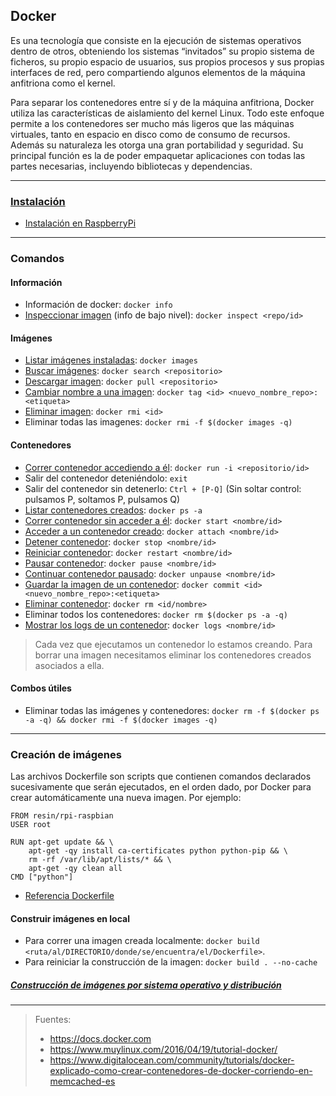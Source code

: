 ## Docker
Es una tecnología que consiste en la ejecución de sistemas operativos dentro de otros, obteniendo los sistemas “invitados” su propio sistema de ficheros, su propio espacio de usuarios, sus propios procesos y sus propias interfaces de red, pero compartiendo algunos elementos de la máquina anfitriona como el kernel.

Para separar los contenedores entre sí y de la máquina anfitriona, Docker utiliza las características de aislamiento del kernel Linux. Todo este enfoque permite a los contenedores ser mucho más ligeros que las máquinas virtuales, tanto en espacio en disco como de consumo de recursos. Además su naturaleza les otorga una gran portabilidad y seguridad. Su principal función es la de poder empaquetar aplicaciones con todas las partes necesarias, incluyendo bibliotecas y dependencias.

________________________

### [Instalación](https://docs.docker.com/engine/installation/)

- [Instalación en RaspberryPi](https://github.com/mondeja/fullstack/tree/master/backend/src/018-maquinas_virtuales/docker/os/raspberrypi/install.md)

________________________

### Comandos
#### Información
- Información de docker: `docker info`
- [Inspeccionar imagen](https://docs.docker.com/engine/reference/commandline/inspect/) (info de bajo nivel): `docker inspect <repo/id>`

#### Imágenes
- [Listar imágenes instaladas](https://docs.docker.com/engine/reference/commandline/images/): `docker images`
- [Buscar imágenes](https://docs.docker.com/engine/reference/commandline/search/): `docker search <repositorio>`
- [Descargar imagen](https://docs.docker.com/engine/reference/commandline/pull/): `docker pull <repositorio>`
- [Cambiar nombre a una imagen](https://docs.docker.com/engine/reference/commandline/tag/): `docker tag <id> <nuevo_nombre_repo>:<etiqueta>`
- [Eliminar imagen](https://docs.docker.com/engine/reference/commandline/rmi/): `docker rmi <id>`
- Eliminar todas las imagenes: `docker rmi -f $(docker images -q)`

#### Contenedores
- [Correr contenedor accediendo a él](https://docs.docker.com/engine/reference/commandline/run/): `docker run -i <repositorio/id>`
- Salir del contenedor deteniéndolo: `exit`
- Salir del contenedor sin detenerlo: `Ctrl + [P-Q]` (Sin soltar control: pulsamos P, soltamos P, pulsamos Q)
- [Listar contenedores creados](https://docs.docker.com/engine/reference/commandline/ps/): `docker ps -a`
- [Correr contenedor sin acceder a él](https://docs.docker.com/engine/reference/commandline/start/): `docker start <nombre/id>`
- [Acceder a un contenedor creado](https://docs.docker.com/engine/reference/commandline/attach/): `docker attach <nombre/id>`
- [Detener contenedor](https://docs.docker.com/engine/reference/commandline/stop/): `docker stop <nombre/id>`
- [Reiniciar contenedor](https://docs.docker.com/engine/reference/commandline/restart/): `docker restart <nombre/id>`
- [Pausar contenedor](https://docs.docker.com/engine/reference/commandline/pause/): `docker pause <nombre/id>`
- [Continuar contenedor pausado](https://docs.docker.com/engine/reference/commandline/unpause/): `docker unpause <nombre/id>`
- [Guardar la imagen de un contenedor](https://docs.docker.com/engine/reference/commandline/commit/): `docker commit <id> <nuevo_nombre_repo>:<etiqueta>`
- [Eliminar contenedor](https://docs.docker.com/engine/reference/commandline/rm/): `docker rm <id/nombre>`
- Eliminar todos los contenedores: `docker rm $(docker ps -a -q)`
- [Mostrar los logs de un contenedor](https://docs.docker.com/engine/reference/commandline/logs/#options): `docker logs <nombre/id>`


> Cada vez que ejecutamos un contenedor lo estamos creando. Para borrar una imagen necesitamos eliminar los contenedores creados asociados a ella.

#### Combos útiles
- Eliminar todas las imágenes y contenedores: `docker rm -f $(docker ps -a -q) && docker rmi -f $(docker images -q)`

________________________

### Creación de imágenes
Las archivos Dockerfile son scripts que contienen comandos declarados sucesivamente que serán ejecutados, en el orden dado, por Docker para crear automáticamente una nueva imagen. Por ejemplo:
```
FROM resin/rpi-raspbian
USER root

RUN apt-get update && \
    apt-get -qy install ca-certificates python python-pip && \
    rm -rf /var/lib/apt/lists/* && \
    apt-get -qy clean all
CMD ["python"]
```

- [Referencia Dockerfile](https://docs.docker.com/engine/reference/builder/#cmd)

#### Construir imágenes en local
- Para correr una imagen creada localmente: `docker build <ruta/al/DIRECTORIO/donde/se/encuentra/el/Dockerfile>`.
- Para reiniciar la construcción de la imagen: `docker build . --no-cache`

##### [Construcción de imágenes por sistema operativo y distribución](https://github.com/mondeja/fullstack/tree/master/backend/src/018-maquinas_virtuales/docker/os)

________________________


> Fuentes:
> - https://docs.docker.com
> - https://www.muylinux.com/2016/04/19/tutorial-docker/
> - https://www.digitalocean.com/community/tutorials/docker-explicado-como-crear-contenedores-de-docker-corriendo-en-memcached-es

